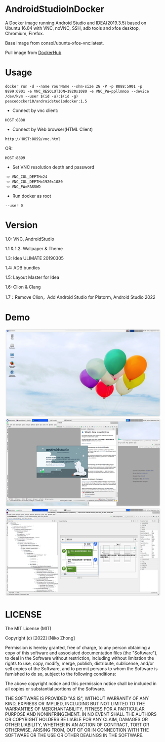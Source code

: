 # AndroidStudioInDocker
A Docker image running Android Studio and IDEA(2019.3.5) based on Ubuntu 16.04 with VNC, noVNC, SSH, adb tools and xfce desktop, Chromium, Firefox.

Base image from consol/ubuntu-xfce-vnc:latest.

Pull image from [DockerHub](https://hub.docker.com/r/peacedocker10/androidstudiodocker)

# Usage
```
docker run -d --name YourName --shm-size 2G -P -p 8888:5901 -p 8899:6901 -e VNC_RESOLUTION=1920x1080 -e VNC_PW=ppllmmoo --device /dev/kvm --user $(id -u):$(id -g) peacedocker10/androidstudiodocker:1.5
```

- Connect by vnc client:

```
HOST:8888
```

- Connect by Web browser(HTML Client)

```
http://HOST:8899/vnc.html
```

OR:

```
HOST:8899
```

- Set VNC resolution depth and password

```
-e VNC_COL_DEPTH=24
-e VNC_COL_DEPTH=1920x1080
-e VNC_PW=PASSWD
```

- Run docker as root

```
--user 0
```

# Version

1.0: VNC, AndroidStudio

1.1 & 1.2: Wallpaper & Theme

1.3: Idea ULIMATE 20190305

1.4: ADB bundles

1.5: Layout Master for Idea

1.6: Clion & Clang

1.7：Remove Clion，Add Android Studio for Platorm, Android Studio 2022

# Demo
![](https://github.com/NasdaqGodzilla/AndroidStudioInDocker/blob/new/desktop.png?raw=true)
![](https://github.com/NasdaqGodzilla/AndroidStudioInDocker/blob/new/as.png?raw=true)
![](https://github.com/NasdaqGodzilla/AndroidStudioInDocker/blob/new/layoutmaster.png?raw=true)

# LICENSE
The MIT License (MIT)

Copyright (c) [2022] [Niko Zhong]

Permission is hereby granted, free of charge, to any person obtaining a copy of
this software and associated documentation files (the "Software"), to deal in
the Software without restriction, including without limitation the rights to
use, copy, modify, merge, publish, distribute, sublicense, and/or sell copies of
the Software, and to permit persons to whom the Software is furnished to do so,
subject to the following conditions:

The above copyright notice and this permission notice shall be included in all
copies or substantial portions of the Software.

THE SOFTWARE IS PROVIDED "AS IS", WITHOUT WARRANTY OF ANY KIND, EXPRESS OR
IMPLIED, INCLUDING BUT NOT LIMITED TO THE WARRANTIES OF MERCHANTABILITY, FITNESS
FOR A PARTICULAR PURPOSE AND NONINFRINGEMENT. IN NO EVENT SHALL THE AUTHORS OR
COPYRIGHT HOLDERS BE LIABLE FOR ANY CLAIM, DAMAGES OR OTHER LIABILITY, WHETHER
IN AN ACTION OF CONTRACT, TORT OR OTHERWISE, ARISING FROM, OUT OF OR IN
CONNECTION WITH THE SOFTWARE OR THE USE OR OTHER DEALINGS IN THE SOFTWARE.
